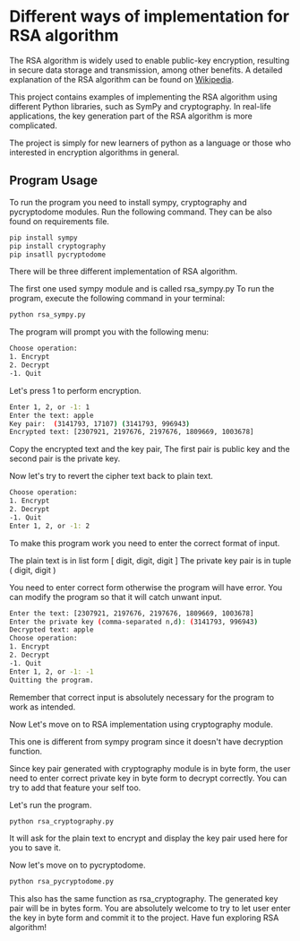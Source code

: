 # Different ways of implementation for RSA algorithm

The RSA algorithm is widely used to enable public-key encryption, resulting in secure data storage and transmission, among other benefits. A detailed explanation of the RSA algorithm can be found on [Wikipedia](https://en.wikipedia.org/wiki/RSA_(cryptosystem)).

This project contains examples of implementing the RSA algorithm using different Python libraries, such as SymPy and cryptography. In real-life applications, the key generation part of the RSA algorithm is more complicated. 

The project is simply for new learners of python as a language or those who interested in encryption algorithms in general. 


## Program Usage

To run the program you need to install sympy, cryptography and pycryptodome modules.
Run the following command. They can be also found on requirements file.

```bash
pip install sympy
pip install cryptography
pip insatll pycryptodome
```

There will be three different implementation of RSA algorithm.

The first one used sympy module and is called rsa_sympy.py
To run the program, execute the following command in your terminal:

```bash
python rsa_sympy.py
```

The program will prompt you with the following menu:

```bash
Choose operation:
1. Encrypt
2. Decrypt
-1. Quit

```

Let's press 1 to perform encryption.

```bash
Enter 1, 2, or -1: 1
Enter the text: apple
Key pair:  (3141793, 17107) (3141793, 996943)
Encrypted text: [2307921, 2197676, 2197676, 1809669, 1003678]
```

Copy the encrypted text and the key pair, The first pair is public key and the second pair is the private key.

Now let's try to revert the cipher text back to plain text.

```bash
Choose operation:
1. Encrypt
2. Decrypt
-1. Quit
Enter 1, 2, or -1: 2
```

To make this program work you need to enter the correct format of input.

The plain text is in list form [ digit, digit, digit ]
The private key pair is in tuple ( digit, digit )

You need to enter correct form otherwise the program will have error.
You can modify the program so that it will catch unwant input.

```bash
Enter the text: [2307921, 2197676, 2197676, 1809669, 1003678]
Enter the private key (comma-separated n,d): (3141793, 996943)
Decrypted text: apple
Choose operation:
1. Encrypt
2. Decrypt
-1. Quit
Enter 1, 2, or -1: -1
Quitting the program.
```

Remember that correct input is absolutely necessary for the program to work as intended.

Now Let's move on to RSA implementation using cryptography module.

This one is different from sympy program since it doesn't have decryption function. 

Since key pair generated with cryptography module is in byte form, the user need to enter correct private key in byte form to decrypt correctly. You can try to add that feature your self too.

Let's run the program.

```bash
python rsa_cryptography.py
```

It will ask for the plain text to encrypt and display the key pair used here for you to save it.

Now let's move on to pycryptodome.

```bash
python rsa_pycryptodome.py
```

This also has the same function as rsa_cryptography. The generated key pair will be in bytes form. You are absolutely welcome to try to let user enter the key in byte form and commit it to the project. Have fun exploring RSA algorithm!
